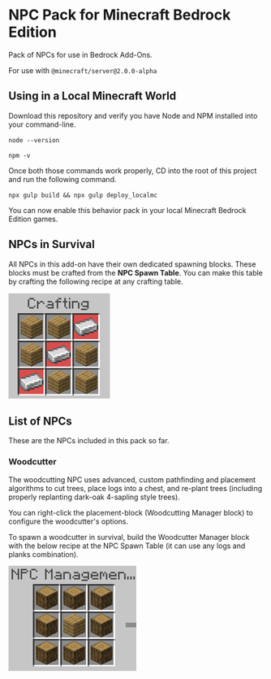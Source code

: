# NPC Pack for Minecraft Bedrock Edition
Pack of NPCs for use in Bedrock Add-Ons.

For use with `@minecraft/server@2.0.0-alpha`

## Using in a Local Minecraft World
Download this repository and verify you have Node and NPM installed into your command-line.
```
node --version
```
```
npm -v
```

Once both those commands work properly, CD into the root of this project and run the following command.

```
npx gulp build && npx gulp deploy_localmc
```

You can now enable this behavior pack in your local Minecraft Bedrock Edition games.

## NPCs in Survival
All NPCs in this add-on have their own dedicated spawning blocks. These blocks must be crafted from the **NPC Spawn Table**. You can make this table by crafting the following recipe at any crafting table.

![Crafting recipe for NPC Management Table](.github/images/management-table-recipe.png)

## List of NPCs
These are the NPCs included in this pack so far.
### Woodcutter

The woodcutting NPC uses advanced, custom pathfinding and placement algorithms to cut trees, place logs into a chest, and re-plant trees (including properly replanting dark-oak 4-sapling style trees).

You can right-click the placement-block (Woodcutting Manager block) to configure the woodcutter's options.

To spawn a woodcutter in survival, build the Woodcutter Manager block with the below recipe at the NPC Spawn Table (it can use any logs and planks combination).

![Crafting recipe for Woodcutter Management](.github/images/woodcutter-management-table-recipe.png)